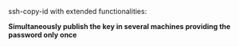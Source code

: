 ssh-copy-id with extended functionalities:

**Simultaneously publish the key in several machines providing the password only once**

